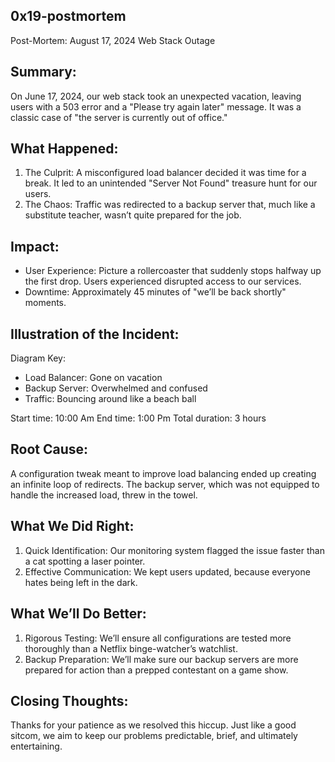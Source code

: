 ## 0x19-postmortem
Post-Mortem: August 17, 2024 Web Stack Outage

## Summary:

On June 17, 2024, our web stack took an unexpected vacation, leaving users with a 503 error and a "Please try again later" message. It was a classic case of "the server is currently out of office."

## What Happened:

1. The Culprit: A misconfigured load balancer decided it was time for a break. It led to an unintended "Server Not Found" treasure hunt for our users.
2. The Chaos: Traffic was redirected to a backup server that, much like a substitute teacher, wasn’t quite prepared for the job.

## Impact:

- User Experience: Picture a rollercoaster that suddenly stops halfway up the first drop. Users experienced disrupted access to our services.
- Downtime: Approximately 45 minutes of "we’ll be back shortly" moments.

## Illustration of the Incident:
Diagram Key:

- Load Balancer: Gone on vacation
- Backup Server: Overwhelmed and confused
- Traffic: Bouncing around like a beach ball

Start time: 10:00 Am
End time: 1:00 Pm
Total duration: 3 hours

## Root Cause:

A configuration tweak meant to improve load balancing ended up creating an infinite loop of redirects. The backup server, which was not equipped to handle the increased load, threw in the towel.

## What We Did Right:

1. Quick Identification: Our monitoring system flagged the issue faster than a cat spotting a laser pointer.
2. Effective Communication: We kept users updated, because everyone hates being left in the dark.

## What We’ll Do Better:

1. Rigorous Testing: We’ll ensure all configurations are tested more thoroughly than a Netflix binge-watcher’s watchlist.
2. Backup Preparation: We’ll make sure our backup servers are more prepared for action than a prepped contestant on a game show.

## Closing Thoughts:

Thanks for your patience as we resolved this hiccup. Just like a good sitcom, we aim to keep our problems predictable, brief, and ultimately entertaining. 
